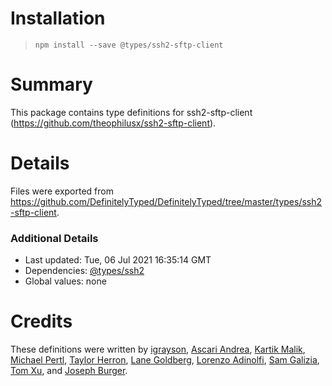 # Installation
> `npm install --save @types/ssh2-sftp-client`

# Summary
This package contains type definitions for ssh2-sftp-client (https://github.com/theophilusx/ssh2-sftp-client).

# Details
Files were exported from https://github.com/DefinitelyTyped/DefinitelyTyped/tree/master/types/ssh2-sftp-client.

### Additional Details
 * Last updated: Tue, 06 Jul 2021 16:35:14 GMT
 * Dependencies: [@types/ssh2](https://npmjs.com/package/@types/ssh2)
 * Global values: none

# Credits
These definitions were written by [igrayson](https://github.com/igrayson), [Ascari Andrea](https://github.com/ascariandrea), [Kartik Malik](https://github.com/kartik2406), [Michael Pertl](https://github.com/viamuli), [Taylor Herron](https://github.com/gbhmt), [Lane Goldberg](https://github.com/builtbylane), [Lorenzo Adinolfi](https://github.com/loru88), [Sam Galizia](https://github.com/sgalizia), [Tom Xu](https://github.com/hengkx), and [Joseph Burger](https://github.com/candyapplecorn).
